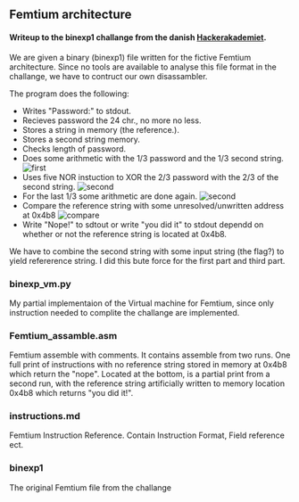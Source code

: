 ## Femtium architecture 
#### Writeup to the binexp1 challange from the danish [Hackerakademiet].
We are given a binary (binexp1) file written for the fictive Femtium architecture. 
Since no tools are available to analyse this file format in the challange, we have to contruct our own disassambler.

The program does the following:
- Writes "Password:" to stdout.
- Recieves password the 24 chr., no more no less.
- Stores a string in memory (the reference.).
- Stores a second string memory.
- Checks length of password.
- Does some arithmetic with the 1/3 password and the 1/3 second string.
![first](https://i.ibb.co/Dfh7Sft/first-part.jpg)
- Uses five NOR instuction to XOR the 2/3 password with the 2/3 of the second string. 
![second](https://i.ibb.co/BZt7DV8/second-part.jpg)
- For the last 1/3 some arithmetic are done again.
![second](https://i.ibb.co/510ZkKV/third-part.jpg)
- Compare the reference string with some unresolved/unwritten address at 0x4b8
![compare](https://i.ibb.co/xCtJw0z/compare.jpg)
- Write "Nope!" to sdtout or write "you did it" to stdout dependd on whether or not the reference string is located at 0x4b8.

We have to combine the second string with some input string (the flag?) to yield refererence string. 
I did this bute force for the first part and third part.

### binexp_vm.py 
My partial implementaion of the Virtual machine for Femtium, since only instruction needed to complite the challange are implemented.

### Femtium_assamble.asm
Femtium assemble with comments. It contains assemble from two runs. One full print of instructions with no reference 
string stored in memory at 0x4b8 which return the "nope". 
Located at the bottom, is a partial print from a second run, with the reference string artificially written to memory location 0x4b8 which returns "you did it!". 

### instructions.md
Femtium Instruction Reference. Contain Instruction Format, Field reference ect. 

### binexp1
The original Femtium file from the challange
 
 

[Hackerakademiet]: https://hackerakademi.dk
